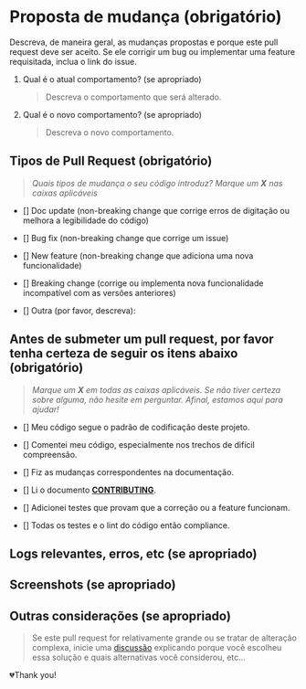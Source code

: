 # Proposta de mudança (obrigatório)

Descreva, de maneira geral, as mudanças propostas e porque este pull request deve ser aceito.
Se ele corrigir um bug ou implementar uma feature requisitada, inclua o link do issue.

1. Qual é o atual comportamento? (se apropriado)

    > Descreva o comportamento que será alterado.

2. Qual é o novo comportamento? (se apropriado)

    > Descreva o novo comportamento.

## Tipos de Pull Request (obrigatório)

> *Quais tipos de mudança o seu código introduz? Marque um **X** nas caixas aplicáveis*

- [] Doc update (non-breaking change que corrige erros de digitação ou melhora a legibilidade do código)

- [] Bug fix (non-breaking change que corrige um issue)

- [] New feature (non-breaking change que adiciona uma nova funcionalidade)

- [] Breaking change (corrige ou implementa nova funcionalidade incompatível com as versões anteriores)

- [] Outra (por favor, descreva):

## Antes de submeter um pull request, por favor tenha certeza de seguir os itens abaixo (obrigatório)

> *Marque um **X** em todas as caixas aplicáveis. Se não tiver certeza sobre alguma, não hesite em perguntar. Afinal, estamos aqui para ajudar!*

- [] Meu código segue o padrão de codificação deste projeto.

- [] Comentei meu código, especialmente nos trechos de difícil compreensão.

- [] Fiz as mudanças correspondentes na documentação.

- [] Li o documento **[CONTRIBUTING](CONTRIBUTING.md)**.

- [] Adicionei testes que provam que a correção ou a feature funcionam.

- [] Todas os testes e o lint do código então compliance.

## Logs relevantes, erros, etc (se apropriado)

## Screenshots (se apropriado)

## Outras considerações (se apropriado)

> Se este pull request for relativamente grande ou se tratar de alteração complexa, inicie uma [discussão](https://github.com/orgs/fruivita/discussions/new?category=ideas&title=[Corporativo]) explicando porque você escolheu essa solução e quais alternativas você considerou, etc...

💔Thank you!
